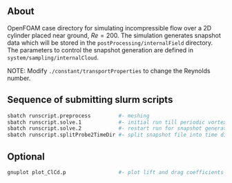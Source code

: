 ## About
OpenFOAM case directory for simulating incompressible flow over a 2D cylinder placed near ground, $Re=200$.
The simulation generates snapshot data which will be stored in the `postProcessing/internalField` directory.
The parameters to control the snapshot generation are defined in `system/sampling/internalCloud`.

NOTE: Modify `./constant/transportProperties` to change the Reynolds number.

## Sequence of submitting slurm scripts
```sh
sbatch runscript.preprocess         #- meshing
sbatch runscript.solve.1            #- initial run till periodic vortex shedding
sbatch runscript.solve.2            #- restart run for snapshot generation
sbatch runscript.splitProbe2TimeDir #- split snapshot file into time directories
```

## Optional
```sh
gnuplot plot_ClCd.p                 #- plot lift and drag coefficients
```